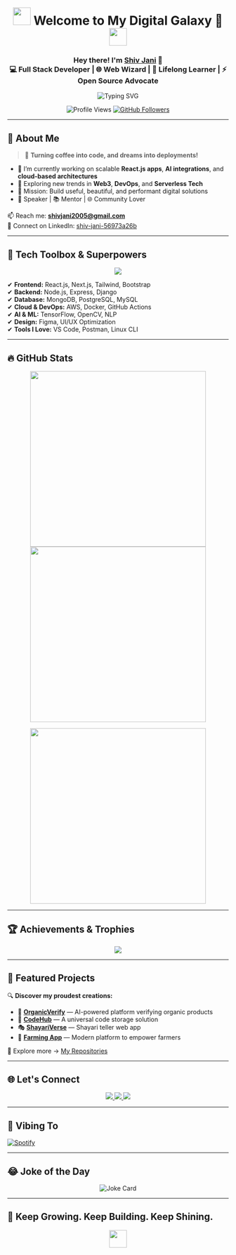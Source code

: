 <!-- 🌌 Cosmic Welcome Banner -->
<h1 align="center">
  <img src="https://media.giphy.com/media/hvRJCLFzcasrR4ia7z/giphy.gif" width="40px" />
  Welcome to My Digital Galaxy 🚀
  <img src="https://media.giphy.com/media/hvRJCLFzcasrR4ia7z/giphy.gif" width="40px" />
</h1>

<h3 align="center">
  Hey there! I'm <a href="https://github.com/Jani-shiv" target="_blank">Shiv Jani</a> 👋<br>
  💻 Full Stack Developer | 🌐 Web Wizard | 🧠 Lifelong Learner | ⚡ Open Source Advocate
</h3>

<!-- 🚀 Typing Tagline -->
<p align="center">
  <img src="https://readme-typing-svg.herokuapp.com?font=Fira+Code&size=22&pause=1000&color=F7A41D&center=true&vCenter=true&width=800&lines=Crafting+Next-Gen+Web+Experiences+💡;React%2C+Node%2C+AI+%26+Cloud+Specialist+☁️;Lover+of+Clean+Code+%26+Creative+Designs+🎨;Building+Projects+that+Solve+Real+Problems+🛠️" alt="Typing SVG" />
</p>

<!-- 🔥 Profile Stats -->
<p align="center">
  <img src="https://komarev.com/ghpvc/?username=Jani-shiv&label=Profile%20views&color=0e75b6&style=flat" alt="Profile Views" />
  <a href="https://github.com/Jani-shiv?tab=followers"><img src="https://img.shields.io/github/followers/Jani-shiv?label=Followers&style=social" alt="GitHub Followers"></a>
</p>

---

## 🚀 About Me

> 🧠 **Turning coffee into code, and dreams into deployments!**

- 🔭 I’m currently working on scalable **React.js apps**, **AI integrations**, and **cloud-based architectures**  
- 🌱 Exploring new trends in **Web3**, **DevOps**, and **Serverless Tech**  
- 🎯 Mission: Build useful, beautiful, and performant digital solutions  
- 🎤 Speaker | 📚 Mentor | 🌐 Community Lover

📫 Reach me: **[shivjani2005@gmail.com](mailto:shivjani2005@gmail.com)**  
🔗 Connect on LinkedIn: [shiv-jani-56973a26b](https://www.linkedin.com/in/shiv-jani-56973a26b/)

---

## 💼 Tech Toolbox & Superpowers

<p align="center">
  <img src="https://skillicons.dev/icons?i=html,css,js,react,nextjs,tailwind,nodejs,express,django,python,mongodb,mysql,postgres,figma,git,github,graphql,redux,aws,docker,kubernetes,vscode,postman,linux" />
</p>

✔ **Frontend:** React.js, Next.js, Tailwind, Bootstrap  
✔ **Backend:** Node.js, Express, Django  
✔ **Database:** MongoDB, PostgreSQL, MySQL  
✔ **Cloud & DevOps:** AWS, Docker, GitHub Actions  
✔ **AI & ML:** TensorFlow, OpenCV, NLP  
✔ **Design:** Figma, UI/UX Optimization  
✔ **Tools I Love:** VS Code, Postman, Linux CLI

---

## 🔥 GitHub Stats

<p align="center">
  <img src="https://github-readme-stats.vercel.app/api?username=Jani-shiv&show_icons=true&theme=radical" width="400px" />
  <img src="https://github-readme-streak-stats.herokuapp.com/?user=Jani-shiv&theme=radical" width="400px" />
</p>

<p align="center">
  <img src="https://github-readme-stats.vercel.app/api/top-langs/?username=Jani-shiv&layout=compact&theme=radical" width="400px"/>
</p>

---

## 🏆 Achievements & Trophies

<p align="center">
  <img src="https://github-profile-trophy.vercel.app/?username=Jani-shiv&theme=onedark&no-frame=true&column=4" />
</p>

---

## 🚀 Featured Projects

🔍 **Discover my proudest creations:**

- 🌱 [**OrganicVerify**](https://github.com/Jani-shiv/OrganicVerify) — AI-powered platform verifying organic products  
- 🧠 [**CodeHub**](https://github.com/Jani-shiv/CodeHub) — A universal code storage solution  
- 🎭 [**ShayariVerse**](https://github.com/Jani-shiv/ShayariVerse) — Shayari teller web app  
- 🌾 [**Farming App**](https://github.com/Jani-shiv/React-Js-) — Modern platform to empower farmers  

🧭 Explore more → [My Repositories](https://github.com/Jani-shiv?tab=repositories)

---

## 🌐 Let's Connect

<p align="center">
  <a href="https://www.linkedin.com/in/shiv-jani-56973a26b/" target="_blank">
    <img src="https://img.shields.io/badge/LinkedIn-0A66C2?style=for-the-badge&logo=linkedin&logoColor=white">
  </a>
  <a href="https://instagram.com/jani._.712" target="_blank">
    <img src="https://img.shields.io/badge/Instagram-E4405F?style=for-the-badge&logo=instagram&logoColor=white">
  </a>
  <a href="mailto:shivjani2005@gmail.com">
    <img src="https://img.shields.io/badge/Gmail-D14836?style=for-the-badge&logo=gmail&logoColor=white">
  </a>
</p>

---

## 🎵 Vibing To

[![Spotify](https://spotify-github-profile.vercel.app/api/view?uid=31tnvy6ymtwr4hpnqhj6p4aaosde&cover_image=true&theme=novatorem)](https://open.spotify.com/user/31tnvy6ymtwr4hpnqhj6p4aaosde?si=1494456dc1674d10)

---

## 😂 Joke of the Day

<p align="center">
  <img src="https://readme-jokes.vercel.app/api?hideBorder" alt="Joke Card" />
</p>

---

## 🌱 Keep Growing. Keep Building. Keep Shining.

<p align="center">
  <img src="https://media.giphy.com/media/hvRJCLFzcasrR4ia7z/giphy.gif" width="40px" />
</p>
